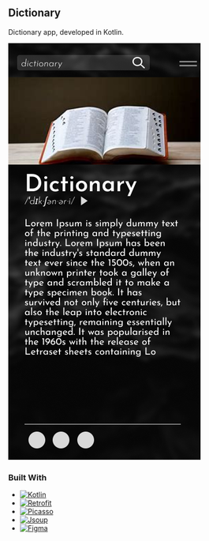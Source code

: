 ## Dictionary

Dictionary app, developed in Kotlin.

![img](./app/src/main/res/drawable/style_readme.png)

### Built With

- [![Kotlin][Kotlin.]][Kotlin-url]
- [![Retrofit][Retrofit.]][Retrofit-url]
- [![Picasso][Picasso.]][Picasso-url]
- [![Jsoup][Jsoup.]][Jsoup-url]
- [![Figma][Figma.]][Figma-url]


<!-- MARKDOWN LINKS & IMAGES -->

[Kotlin.]: https://img.shields.io/badge/Kotlin-4A4A55?style=for-the-badge&logo=kotlin&logoColor=#6db33f

[Kotlin-url]: https://kotlinlang.org/

[Retrofit.]: https://img.shields.io/badge/Retrofit-4A4A55?style=for-the-badge&logo=retrofit&logoColor=#6db33f

[Retrofit-url]: https://square.github.io/retrofit/

[Figma.]: https://img.shields.io/badge/Figma-4A4A55?style=for-the-badge&logo=figma&logoColor=ffffff

[Figma-url]: https://www.figma.com/

[Picasso.]: https://img.shields.io/badge/Picasso-4A4A55?style=for-the-badge&logo=picasso&logoColor=#6db33f

[Picasso-url]: https://square.github.io/picasso/

[Jsoup.]: https://img.shields.io/badge/Jsoup-4A4A55?style=for-the-badge&logo=jsoup&logoColor=#6db33f

[Jsoup-url]: https://jsoup.org/
